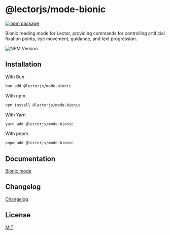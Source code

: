 # @lectorjs/mode-bionic

[![npm package](https://nodei.co/npm/@lectorjs/mode-bionic.png?downloads=true&downloadRank=true&stars=true&compact=true)](https://www.npmjs.com/package/@lectorjs/mode-bionic)

Bionic reading mode for Lector, providing commands for controlling artificial fixation points, eye movement, guidance, and text progression.

![NPM Version](https://img.shields.io/npm/v/@lectorjs/mode-bionic?style=flat-square&color=yellow)

## Installation

With Bun

```sh
bun add @lectorjs/mode-bionic
```

With npm

```sh
npm install @lectorjs/mode-bionic
```

With Yarn

```sh
yarn add @lectorjs/mode-bionic
```

With pnpm

```sh
pnpm add @lectorjs/mode-bionic
```

## Documentation

[Bionic mode](https://lector.pages.dev/docs/modes/bionic)

## Changelog

[Changelog](CHANGELOG.md)

## License

[MIT](../../LICENSE)
